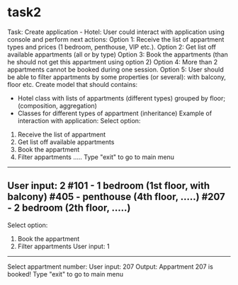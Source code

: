 # task2

Task:
Create application - Hotel:
User could interact with application using console and perform next actions:
Option 1: Receive the list of appartment types and prices (1 bedroom, penthouse, VIP etc.).
Option 2: Get list off available appartments (all or by type)
Option 3: Book the appartments (than he should not get this appartment using option 2)
Option 4: More than 2 appartments cannot be booked during one session.
Option 5: User should be able to filter appartments by some properties (or several): with balcony, floor etc.
Create model that should contains:
- Hotel class with lists of appartments (different types) grouped by floor; (composition, aggregation)
- Classes for different types of appartment (inheritance)
Example of interaction with application:
Select option:
1. Receive the list of appartment
2. Get list off available appartments
3. Book the appartment
4. Filter appartments
.....
Type "exit" to go to main menu
----------------------------------------
User input: 2
#101 - 1 bedroom (1st floor, with balcony)
#405 - penthouse (4th floor, .....)
#207 - 2 bedroom (2th floor, .....)
---------------------------------------
Select option:
1. Book the appartment
2. Filter appartments
User input: 1
---------------------------------------
Select appartment number:
User input: 207
Output: Appartment 207 is booked!
Type "exit" to go to main menu
